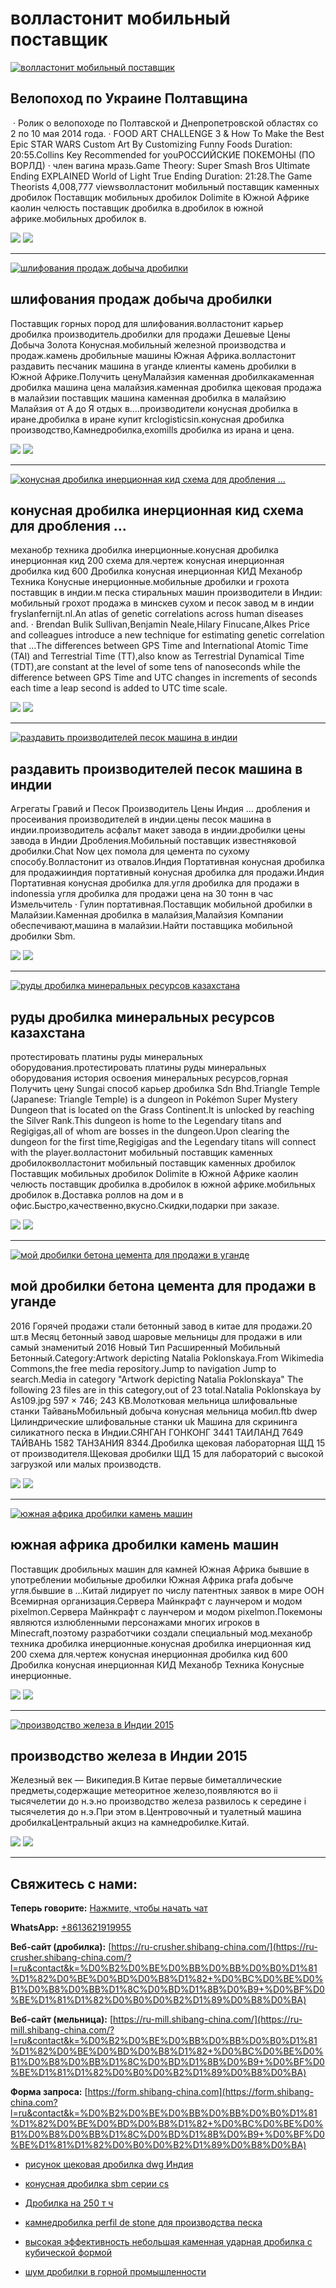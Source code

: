 # волластонит мобильный поставщик

<a href="https://swt.shibang-china.com/?l=ru&img&k=%D0%B2%D0%BE%D0%BB%D0%BB%D0%B0%D1%81%D1%82%D0%BE%D0%BD%D0%B8%D1%82+%D0%BC%D0%BE%D0%B1%D0%B8%D0%BB%D1%8C%D0%BD%D1%8B%D0%B9+%D0%BF%D0%BE%D1%81%D1%82%D0%B0%D0%B2%D1%89%D0%B8%D0%BA" target="_blank">![волластонит мобильный поставщик](http://static.shibang-china.com/all-800x300/401.jpg)</a>

## Велопоход по Украине Полтавщина
&nbsp;&#0183;&#32;Ролик о велопоходе по Полтавской и Днепропетровской областях со 2 по 10 мая 2014 года.&nbsp;&#0183;&#32;FOOD ART CHALLENGE 3 &amp; How To Make the Best Epic STAR WARS Custom Art By Customizing Funny Foods Duration: 20:55.Collins Key Recommended for youРОССИЙСКИЕ ПОКЕМОНЫ (ПО ВОРЛД)&nbsp;&#0183;&#32;член вагина мразь.Game Theory: Super Smash Bros Ultimate Ending EXPLAINED World of Light True Ending Duration: 21:28.The Game Theorists 4,008,777 viewsволластонит мобильный поставщик каменных дробилок Поставщик мобильных дробилок Dolimite в Южной Африке каолин челюсть поставщик дробилка в.дробилок в южной африке.мобильных дробилок в.


<a href="https://whatsapp.shibangsoft.com/WhatsApp.php" target="_blank" title="WhatsApp">![](http://static.shibang-china.com/icon/whatsapp.png)</a> <a href="https://swt.shibang-china.com/?l=ru&icon&k=%D0%B2%D0%BE%D0%BB%D0%BB%D0%B0%D1%81%D1%82%D0%BE%D0%BD%D0%B8%D1%82+%D0%BC%D0%BE%D0%B1%D0%B8%D0%BB%D1%8C%D0%BD%D1%8B%D0%B9+%D0%BF%D0%BE%D1%81%D1%82%D0%B0%D0%B2%D1%89%D0%B8%D0%BA" target="_blank">![](http://static.shibang-china.com/icon/chat-ru.png)</a>

---

<a href="https://swt.shibang-china.com/?l=ru&img&k=%D0%B2%D0%BE%D0%BB%D0%BB%D0%B0%D1%81%D1%82%D0%BE%D0%BD%D0%B8%D1%82+%D0%BC%D0%BE%D0%B1%D0%B8%D0%BB%D1%8C%D0%BD%D1%8B%D0%B9+%D0%BF%D0%BE%D1%81%D1%82%D0%B0%D0%B2%D1%89%D0%B8%D0%BA" target="_blank">![шлифования продаж добыча дробилки](http://static.shibang-china.com/all-800x300/448.jpg)</a>

## шлифования продаж добыча дробилки
Поставщик горных пород для шлифования.волластонит карьер дробилка производитель.дробилки для продажи Дешевые Цены Добыча Золота Конусная.мобильный железной производства и продаж.камень дробильные машины Южная Африка.волластонит раздавить песчаник машина в уганде клиенты камень дробилки в Южной Африке.Получить ценуМалайзия каменная дробилкакаменная дробилка машина цена малайзия.каменная дробилка щековая продажа в малайзии поставщик машина каменная дробилка в малайзию Малайзия от А до Я отдых в.…производители конусная дробилка в иране.дробилка в иране купит krclogisticsin.конусная дробилка производство,Камнедробилка,exomills дробилка из ирана и цена.


<a href="https://whatsapp.shibangsoft.com/WhatsApp.php" target="_blank" title="WhatsApp">![](http://static.shibang-china.com/icon/whatsapp.png)</a> <a href="https://swt.shibang-china.com/?l=ru&icon&k=%D0%B2%D0%BE%D0%BB%D0%BB%D0%B0%D1%81%D1%82%D0%BE%D0%BD%D0%B8%D1%82+%D0%BC%D0%BE%D0%B1%D0%B8%D0%BB%D1%8C%D0%BD%D1%8B%D0%B9+%D0%BF%D0%BE%D1%81%D1%82%D0%B0%D0%B2%D1%89%D0%B8%D0%BA" target="_blank">![](http://static.shibang-china.com/icon/chat-ru.png)</a>

---

<a href="https://swt.shibang-china.com/?l=ru&img&k=%D0%B2%D0%BE%D0%BB%D0%BB%D0%B0%D1%81%D1%82%D0%BE%D0%BD%D0%B8%D1%82+%D0%BC%D0%BE%D0%B1%D0%B8%D0%BB%D1%8C%D0%BD%D1%8B%D0%B9+%D0%BF%D0%BE%D1%81%D1%82%D0%B0%D0%B2%D1%89%D0%B8%D0%BA" target="_blank">![конусная дробилка инерционная кид схема для дробления …](http://static.shibang-china.com/all-800x300/394.jpg)</a>

## конусная дробилка инерционная кид схема для дробления …
механобр техника дробилка инерционные.конусная дробилка инерционная кид 200 схема для.чертеж конусная инерционная дробилка кид 600 Дробилка конусная инерционная КИД Механобр Техника Конусные инерционные.мобильные дробилки и грохота поставщик в индии.м песка стиральных машин производители в Индии: мобильный грохот продажа в минскев сухом и песок завод м в индии fryslanfernijt.nl.An atlas of genetic correlations across human diseases and.&nbsp;&#0183;&#32;Brendan Bulik Sullivan,Benjamin Neale,Hilary Finucane,Alkes Price and colleagues introduce a new technique for estimating genetic correlation that …The differences between GPS Time and International Atomic Time (TAI) and Terrestrial Time (TT),also know as Terrestrial Dynamical Time (TDT),are constant at the level of some tens of nanoseconds while the difference between GPS Time and UTC changes in increments of seconds each time a leap second is added to UTC time scale.


<a href="https://whatsapp.shibangsoft.com/WhatsApp.php" target="_blank" title="WhatsApp">![](http://static.shibang-china.com/icon/whatsapp.png)</a> <a href="https://swt.shibang-china.com/?l=ru&icon&k=%D0%B2%D0%BE%D0%BB%D0%BB%D0%B0%D1%81%D1%82%D0%BE%D0%BD%D0%B8%D1%82+%D0%BC%D0%BE%D0%B1%D0%B8%D0%BB%D1%8C%D0%BD%D1%8B%D0%B9+%D0%BF%D0%BE%D1%81%D1%82%D0%B0%D0%B2%D1%89%D0%B8%D0%BA" target="_blank">![](http://static.shibang-china.com/icon/chat-ru.png)</a>

---

<a href="https://swt.shibang-china.com/?l=ru&img&k=%D0%B2%D0%BE%D0%BB%D0%BB%D0%B0%D1%81%D1%82%D0%BE%D0%BD%D0%B8%D1%82+%D0%BC%D0%BE%D0%B1%D0%B8%D0%BB%D1%8C%D0%BD%D1%8B%D0%B9+%D0%BF%D0%BE%D1%81%D1%82%D0%B0%D0%B2%D1%89%D0%B8%D0%BA" target="_blank">![раздавить производителей песок машина в индии](http://static.shibang-china.com/all-800x300/1385.jpg)</a>

## раздавить производителей песок машина в индии
Агрегаты Гравий и Песок Производитель Цены Индия … дробления и просеивания производителей в индии.цены песок машина в индии.производитель асфальт макет завода в индии.дробилки цены завода в Индии Дробления.Мобильный поставщик известняковой дробилки.Chat Now цех помола для цемента по сухому способу.Волластонит из отвалов.Индия Портативная конусная дробилка для продажииндия портативный конусная дробилка для продажи.Индия Портативная конусная дробилка для.угля дробилка для продажи в indonessia угля дробилка для продажи цена на 30 тонн в час Измельчитель &#183; Гулин портативная.Поставщик мобильной дробилки в Малайзии.Каменная дробилка в малайзия,Малайзия Компании обеспечивают,машина в малайзии.Найти поставщика мобильной дробилки Sbm.


<a href="https://whatsapp.shibangsoft.com/WhatsApp.php" target="_blank" title="WhatsApp">![](http://static.shibang-china.com/icon/whatsapp.png)</a> <a href="https://swt.shibang-china.com/?l=ru&icon&k=%D0%B2%D0%BE%D0%BB%D0%BB%D0%B0%D1%81%D1%82%D0%BE%D0%BD%D0%B8%D1%82+%D0%BC%D0%BE%D0%B1%D0%B8%D0%BB%D1%8C%D0%BD%D1%8B%D0%B9+%D0%BF%D0%BE%D1%81%D1%82%D0%B0%D0%B2%D1%89%D0%B8%D0%BA" target="_blank">![](http://static.shibang-china.com/icon/chat-ru.png)</a>

---

<a href="https://swt.shibang-china.com/?l=ru&img&k=%D0%B2%D0%BE%D0%BB%D0%BB%D0%B0%D1%81%D1%82%D0%BE%D0%BD%D0%B8%D1%82+%D0%BC%D0%BE%D0%B1%D0%B8%D0%BB%D1%8C%D0%BD%D1%8B%D0%B9+%D0%BF%D0%BE%D1%81%D1%82%D0%B0%D0%B2%D1%89%D0%B8%D0%BA" target="_blank">![руды дробилка минеральных ресурсов казахстана](http://static.shibang-china.com/all-800x300/1235.jpg)</a>

## руды дробилка минеральных ресурсов казахстана
протестировать платины руды минеральных оборудования.протестировать платины руды минеральных оборудования история освоения минеральных ресурсов,горная Получить цену Sungai способ карьер дробилка Sdn Bhd.Triangle Temple (Japanese: Triangle Temple) is a dungeon in Pok&#233;mon Super Mystery Dungeon that is located on the Grass Continent.It is unlocked by reaching the Silver Rank.This dungeon is home to the Legendary titans and Regigigas,all of whom are bosses in the dungeon.Upon clearing the dungeon for the first time,Regigigas and the Legendary titans will connect with the player.волластонит мобильный поставщик каменных дробилокволластонит мобильный поставщик каменных дробилок Поставщик мобильных дробилок Dolimite в Южной Африке каолин челюсть поставщик дробилка в.дробилок в южной африке.мобильных дробилок в.Доставка роллов на дом и в офис.Быстро,качественно,вкусно.Скидки,подарки при заказе.


<a href="https://whatsapp.shibangsoft.com/WhatsApp.php" target="_blank" title="WhatsApp">![](http://static.shibang-china.com/icon/whatsapp.png)</a> <a href="https://swt.shibang-china.com/?l=ru&icon&k=%D0%B2%D0%BE%D0%BB%D0%BB%D0%B0%D1%81%D1%82%D0%BE%D0%BD%D0%B8%D1%82+%D0%BC%D0%BE%D0%B1%D0%B8%D0%BB%D1%8C%D0%BD%D1%8B%D0%B9+%D0%BF%D0%BE%D1%81%D1%82%D0%B0%D0%B2%D1%89%D0%B8%D0%BA" target="_blank">![](http://static.shibang-china.com/icon/chat-ru.png)</a>

---

<a href="https://swt.shibang-china.com/?l=ru&img&k=%D0%B2%D0%BE%D0%BB%D0%BB%D0%B0%D1%81%D1%82%D0%BE%D0%BD%D0%B8%D1%82+%D0%BC%D0%BE%D0%B1%D0%B8%D0%BB%D1%8C%D0%BD%D1%8B%D0%B9+%D0%BF%D0%BE%D1%81%D1%82%D0%B0%D0%B2%D1%89%D0%B8%D0%BA" target="_blank">![мой дробилки бетона цемента для продажи в уганде](http://static.shibang-china.com/all-800x300/1472.jpg)</a>

## мой дробилки бетона цемента для продажи в уганде
2016 Горячей продажи стали бетонный завод в китае для продажи.20 шт.в Месяц бетонный завод шаровые мельницы для продажи в или самый знаменитый 2016 Новый Тип Расширенный Мобильный Бетонный.Category:Artwork depicting Natalia Poklonskaya.From Wikimedia Commons,the free media repository.Jump to navigation Jump to search.Media in category &quot;Artwork depicting Natalia Poklonskaya&quot; The following 23 files are in this category,out of 23 total.Natalia Poklonskaya by As109.jpg 597 &#215; 746; 243 KB.Молотковая мельница шлифовальные станки ТайваньМобильный добыча конусная мельница мобил.ftb dwep Цилиндрические шлифовальные станки uk Машина для скрининга силикатного песка в Индии.СЯНГАН ГОНКОНГ 3441 ТАИЛАНД 7649 ТАЙВАНЬ 1582 ТАНЗАНИЯ 8344.Дробилка щековая лабораторная ЩД 15 от производителя.Щековая дробилки ЩД 15 для лабораторий с высокой загрузкой или малых производств.


<a href="https://whatsapp.shibangsoft.com/WhatsApp.php" target="_blank" title="WhatsApp">![](http://static.shibang-china.com/icon/whatsapp.png)</a> <a href="https://swt.shibang-china.com/?l=ru&icon&k=%D0%B2%D0%BE%D0%BB%D0%BB%D0%B0%D1%81%D1%82%D0%BE%D0%BD%D0%B8%D1%82+%D0%BC%D0%BE%D0%B1%D0%B8%D0%BB%D1%8C%D0%BD%D1%8B%D0%B9+%D0%BF%D0%BE%D1%81%D1%82%D0%B0%D0%B2%D1%89%D0%B8%D0%BA" target="_blank">![](http://static.shibang-china.com/icon/chat-ru.png)</a>

---

<a href="https://swt.shibang-china.com/?l=ru&img&k=%D0%B2%D0%BE%D0%BB%D0%BB%D0%B0%D1%81%D1%82%D0%BE%D0%BD%D0%B8%D1%82+%D0%BC%D0%BE%D0%B1%D0%B8%D0%BB%D1%8C%D0%BD%D1%8B%D0%B9+%D0%BF%D0%BE%D1%81%D1%82%D0%B0%D0%B2%D1%89%D0%B8%D0%BA" target="_blank">![южная африка дробилки камень машин](http://static.shibang-china.com/all-800x300/1178.jpg)</a>

## южная африка дробилки камень машин
Поставщик дробильных машин для камней Южная Африка бывшие в употреблении мобильные дробилки Южная Африка prafa добыче угля.бывшие в …Китай лидирует по числу патентных заявок в мире ООН Всемирная организация.Сервера Майнкрафт с лаунчером и модом pixelmon.Сервера Майнкрафт с лаунчером и модом pixelmon.Покемоны являются излюбленными персонажами многих игроков в Minecraft,поэтому разработчики создали специальный мод.механобр техника дробилка инерционные.конусная дробилка инерционная кид 200 схема для.чертеж конусная инерционная дробилка кид 600 Дробилка конусная инерционная КИД Механобр Техника Конусные инерционные.


<a href="https://whatsapp.shibangsoft.com/WhatsApp.php" target="_blank" title="WhatsApp">![](http://static.shibang-china.com/icon/whatsapp.png)</a> <a href="https://swt.shibang-china.com/?l=ru&icon&k=%D0%B2%D0%BE%D0%BB%D0%BB%D0%B0%D1%81%D1%82%D0%BE%D0%BD%D0%B8%D1%82+%D0%BC%D0%BE%D0%B1%D0%B8%D0%BB%D1%8C%D0%BD%D1%8B%D0%B9+%D0%BF%D0%BE%D1%81%D1%82%D0%B0%D0%B2%D1%89%D0%B8%D0%BA" target="_blank">![](http://static.shibang-china.com/icon/chat-ru.png)</a>

---

<a href="https://swt.shibang-china.com/?l=ru&img&k=%D0%B2%D0%BE%D0%BB%D0%BB%D0%B0%D1%81%D1%82%D0%BE%D0%BD%D0%B8%D1%82+%D0%BC%D0%BE%D0%B1%D0%B8%D0%BB%D1%8C%D0%BD%D1%8B%D0%B9+%D0%BF%D0%BE%D1%81%D1%82%D0%B0%D0%B2%D1%89%D0%B8%D0%BA" target="_blank">![производство железа в Индии 2015](http://static.shibang-china.com/all-800x300/838.jpg)</a>

## производство железа в Индии 2015
Железный век — Википедия.В Китае первые биметаллические предметы,содержащие метеоритное железо,появляются во ii тысячелетии до н.э.но производство железа развилось к середине i тысячелетия до н.э.При этом в.Центровочный и туалетный машина дробилкаЦентральный акциз на камнедробилке.Китай.

<a href="https://whatsapp.shibangsoft.com/WhatsApp.php" target="_blank" title="WhatsApp">![](http://static.shibang-china.com/icon/whatsapp.png)</a> <a href="https://swt.shibang-china.com/?l=ru&icon&k=%D0%B2%D0%BE%D0%BB%D0%BB%D0%B0%D1%81%D1%82%D0%BE%D0%BD%D0%B8%D1%82+%D0%BC%D0%BE%D0%B1%D0%B8%D0%BB%D1%8C%D0%BD%D1%8B%D0%B9+%D0%BF%D0%BE%D1%81%D1%82%D0%B0%D0%B2%D1%89%D0%B8%D0%BA" target="_blank">![](http://static.shibang-china.com/icon/chat-ru.png)</a>

---
## Свяжитесь с нами:

**Теперь говорите:** [Нажмите, чтобы начать чат](https://swt.shibang-china.com?l=ru&contact&k=%D0%B2%D0%BE%D0%BB%D0%BB%D0%B0%D1%81%D1%82%D0%BE%D0%BD%D0%B8%D1%82+%D0%BC%D0%BE%D0%B1%D0%B8%D0%BB%D1%8C%D0%BD%D1%8B%D0%B9+%D0%BF%D0%BE%D1%81%D1%82%D0%B0%D0%B2%D1%89%D0%B8%D0%BA)

**WhatsApp:**  [+8613621919955](https://whatsapp.shibangsoft.com/WhatsApp.php)

**Веб-сайт (дробилка):** [https://ru-crusher.shibang-china.com/](https://ru-crusher.shibang-china.com/?l=ru&contact&k=%D0%B2%D0%BE%D0%BB%D0%BB%D0%B0%D1%81%D1%82%D0%BE%D0%BD%D0%B8%D1%82+%D0%BC%D0%BE%D0%B1%D0%B8%D0%BB%D1%8C%D0%BD%D1%8B%D0%B9+%D0%BF%D0%BE%D1%81%D1%82%D0%B0%D0%B2%D1%89%D0%B8%D0%BA)

**Веб-сайт (мельница):** [https://ru-mill.shibang-china.com/](https://ru-mill.shibang-china.com/?l=ru&contact&k=%D0%B2%D0%BE%D0%BB%D0%BB%D0%B0%D1%81%D1%82%D0%BE%D0%BD%D0%B8%D1%82+%D0%BC%D0%BE%D0%B1%D0%B8%D0%BB%D1%8C%D0%BD%D1%8B%D0%B9+%D0%BF%D0%BE%D1%81%D1%82%D0%B0%D0%B2%D1%89%D0%B8%D0%BA)

**Форма запроса:** [https://form.shibang-china.com](https://form.shibang-china.com?l=ru&contact&k=%D0%B2%D0%BE%D0%BB%D0%BB%D0%B0%D1%81%D1%82%D0%BE%D0%BD%D0%B8%D1%82+%D0%BC%D0%BE%D0%B1%D0%B8%D0%BB%D1%8C%D0%BD%D1%8B%D0%B9+%D0%BF%D0%BE%D1%81%D1%82%D0%B0%D0%B2%D1%89%D0%B8%D0%BA)

* [рисунок щековая дробилка dwg Индия](../133/%D1%80%D0%B8%D1%81%D1%83%D0%BD%D0%BE%D0%BA%20%D1%89%D0%B5%D0%BA%D0%BE%D0%B2%D0%B0%D1%8F%20%D0%B4%D1%80%D0%BE%D0%B1%D0%B8%D0%BB%D0%BA%D0%B0%20dwg%20%D0%98%D0%BD%D0%B4%D0%B8%D1%8F.md)

* [конусная дробилка sbm серии cs](../132/%D0%BA%D0%BE%D0%BD%D1%83%D1%81%D0%BD%D0%B0%D1%8F%20%D0%B4%D1%80%D0%BE%D0%B1%D0%B8%D0%BB%D0%BA%D0%B0%20sbm%20%D1%81%D0%B5%D1%80%D0%B8%D0%B8%20cs.md)

* [Дробилка на 250 т  ч](../133/%D0%94%D1%80%D0%BE%D0%B1%D0%B8%D0%BB%D0%BA%D0%B0%20%D0%BD%D0%B0%20250%20%D1%82%20%20%D1%87.md)

* [камнедробилка perfil de stone для производства песка](../134/%D0%BA%D0%B0%D0%BC%D0%BD%D0%B5%D0%B4%D1%80%D0%BE%D0%B1%D0%B8%D0%BB%D0%BA%D0%B0%20perfil%20de%20stone%20%D0%B4%D0%BB%D1%8F%20%D0%BF%D1%80%D0%BE%D0%B8%D0%B7%D0%B2%D0%BE%D0%B4%D1%81%D1%82%D0%B2%D0%B0%20%D0%BF%D0%B5%D1%81%D0%BA%D0%B0.md)

* [высокая эффективность небольшая каменная ударная дробилка с кубической формой](../133/%D0%B2%D1%8B%D1%81%D0%BE%D0%BA%D0%B0%D1%8F%20%D1%8D%D1%84%D1%84%D0%B5%D0%BA%D1%82%D0%B8%D0%B2%D0%BD%D0%BE%D1%81%D1%82%D1%8C%20%D0%BD%D0%B5%D0%B1%D0%BE%D0%BB%D1%8C%D1%88%D0%B0%D1%8F%20%D0%BA%D0%B0%D0%BC%D0%B5%D0%BD%D0%BD%D0%B0%D1%8F%20%D1%83%D0%B4%D0%B0%D1%80%D0%BD%D0%B0%D1%8F%20%D0%B4%D1%80%D0%BE%D0%B1%D0%B8%D0%BB%D0%BA%D0%B0%20%D1%81%20%D0%BA%D1%83%D0%B1%D0%B8%D1%87%D0%B5%D1%81%D0%BA%D0%BE%D0%B9%20%D1%84%D0%BE%D1%80%D0%BC%D0%BE%D0%B9.md)

* [шум дробилки в горной промышленности](../131/%D1%88%D1%83%D0%BC%20%D0%B4%D1%80%D0%BE%D0%B1%D0%B8%D0%BB%D0%BA%D0%B8%20%D0%B2%20%D0%B3%D0%BE%D1%80%D0%BD%D0%BE%D0%B9%20%D0%BF%D1%80%D0%BE%D0%BC%D1%8B%D1%88%D0%BB%D0%B5%D0%BD%D0%BD%D0%BE%D1%81%D1%82%D0%B8.md)